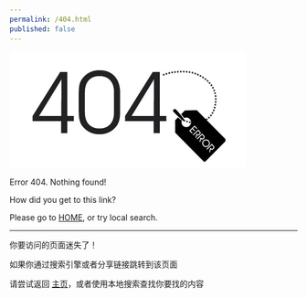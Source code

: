 ```yaml
---
permalink: /404.html
published: false
---
```

![404](/assets/img/404.png)

Error 404. Nothing found!

How did you get to this link?

Please go to  [HOME](/), or try local search.

---

你要访问的页面迷失了！

如果你通过搜索引擎或者分享链接跳转到该页面

请尝试返回 [主页](/)，或者使用本地搜索查找你要找的内容
